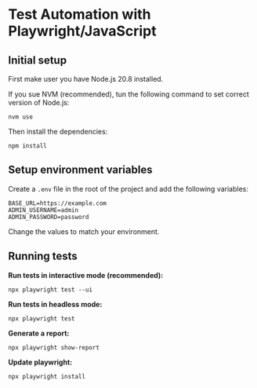 # Test Automation with Playwright/JavaScript

## Initial setup

First make user you have Node.js 20.8 installed.

If you sue NVM (recommended), tun the following command to set correct version of Node.js:

```
nvm use
```

Then install the dependencies:

```
npm install
```

## Setup environment variables

Create a `.env` file in the root of the project and add the following variables:

```
BASE_URL=https://example.com
ADMIN_USERNAME=admin
ADMIN_PASSWORD=password
```

Change the values to match your environment.

## Running tests

**Run tests in interactive mode (recommended):**

```
npx playwright test --ui
```

**Run tests in headless mode:**

```
npx playwright test
```

**Generate a report:**

```
npx playwright show-report
```

**Update playwright:**

```
npx playwright install
```
